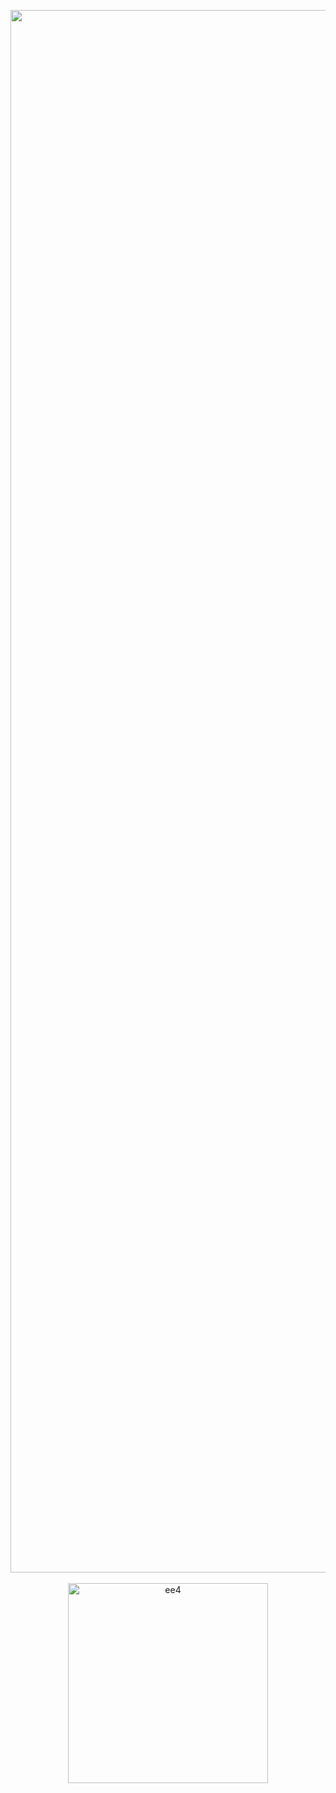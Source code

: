 
<p align="center">

<img width="2500" alt="ee4" src="https://github.com/shithi30/Supply-Chain-KPI-Matrix-Generation/assets/43873081/eba35c5b-22c0-4780-8e14-52c50e6f49f4">
<br><br>
<img width="320" alt="ee4" src="https://github.com/shithi30/Supply-Chain-KPI-Matrix-Generation/assets/43873081/a745897e-8b74-4cc2-92d4-f2e3c12d8f95">

</p>

